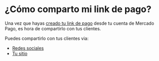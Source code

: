 # ¿Cómo comparto mi link de pago?

Una vez que hayas [creado tu link de pago](/developers/es/docs/payment-link/create-payment-link/basic-settings) desde tu cuenta de Mercado Pago, es hora de compartirlo con tus clientes.

Puedes compartirlo con tus clientes via:

* [Redes sociales](/developers/es/docs/payment-link/share-button/share-social-networks)
* [Tu sitio](/developers/es/docs/payment-link/share-button/share-website)